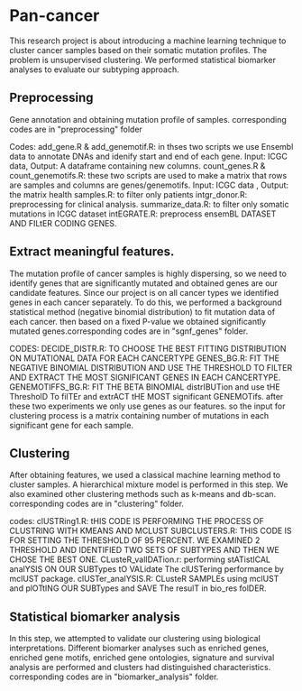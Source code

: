 # Pan-cancer
This research project is about introducing a machine learning technique to cluster cancer samples based on their somatic mutation profiles. The problem is unsupervised clustering. We performed statistical biomarker analyses to evaluate our subtyping approach.
## Preprocessing
Gene annotation and obtaining mutation profile of samples. corresponding codes are in "preprocessing" folder

Codes: 
add_gene.R & add_genemotif.R: in thses two scripts we use Ensembl data to annotate DNAs and idenify start and end of each gene. Input: ICGC data, Output: A dataframe containing new columns.
count_genes.R & count_genemotifs.R: these two scripts are used to make a matrix that rows are samples and columns are genes/genemotifs. Input: ICGC data , Output: the matrix
health samples.R: to filter only patients
intgr_donor.R: preprocessing for clinical analysis.
summarize_data.R: to filter only somatic mutations in ICGC dataset
intEGRATE.R: preprocess ensemBL DATASET AND FILtER CODING GENES.

## Extract meaningful features.
The mutation profile of cancer samples is highly dispersing, so we need to identify genes that are significantly mutated and obtained genes are our candidate features. Since our project is on all cancer types we identified genes in each cancer separately. To do this, we performed a background statistical method (negative binomial distribution) to fit mutation data of each cancer. then based on a fixed P-value we obtained significantly mutated genes.corresponding codes are in "sgnf_genes" folder.

CODES:
DECIDE_DISTR.R: TO CHOOSE THE BEST FITTING DISTRIBUTION ON MUTATIONAL DATA FOR EACH CANCERTYPE
GENES_BG.R: FIT THE NEGATIVE BINOMIAL DISTRIBUTION AND USE THE THRESHOLD TO FILTER AND EXTRACT THE MOST SIGNIFICANT GENES IN EACH CANCERTYPE.
GENEMOTIFFS_BG.R: FIT THE BETA BINOMIAL distrIBUTion and use tHE ThresholD To filTEr and extrACT tHE MOST significant GENEMOTifs. after these two experiments we only use genes as our features. so the input for clustering process is a matrix containing number of mutations in each significant gene for each sample.


## Clustering
After obtaining features, we used a classical machine learning method to cluster samples. A hierarchical mixture model is performed in this step. We also examined other clustering methods such as k-means and db-scan. corresponding codes are in "clustering" folder.

codes:
clUSTRing1.R: tHIS CODE IS PERFORMING THE PROCESS OF CLUSTRING WITH KMEANS AND MCLUST
SUBCLUSTERS.R: THIS CODE IS FOR SETTING THE THRESHOLD OF 95 PERCENT. WE EXAMINED 2 THRESHOLD AND IDENTIFIED TWO SETS OF SUBTYPES AND THEN WE CHOSE THE BEST ONE.
CLusteR_valIDATion.r: performing stATistICAL analYSIS ON OUR SUBTypes tO VALidate The clUSTering performance by mclUST package.
clUSTer_analYSIS.R: CLusteR SAMPLEs using mclUST and plOTtING OUR SUBTypes and SAVE The resulT in bio_res folDER.


## Statistical biomarker analysis
In this step, we attempted to validate our clustering using biological interpretations. Different biomarker analyses such as enriched genes, enriched gene motifs, enriched gene ontologies, signature and survival analysis are performed and clusters had distinguished characteristics. corresponding codes are in "biomarker_analysis" folder.






